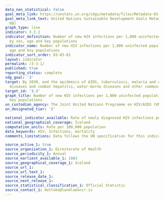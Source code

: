```yaml
---
data_non_statistical: false
goal_meta_link: https://unstats.un.org/sdgs/metadata/files/Metadata-03-03-01.pdf
goal_meta_link_text: United Nations Sustainable Development Goals Metadata (PDF 372
  KB)
graph_type: line
indicator: 3.3.1
indicator_definition: Number of new HIV infections per 1,000 uninfected population,
  by sex, age and key populations
indicator_name: Number of new HIV infections per 1,000 uninfected population, by sex,
  age and key populations
indicator_sort_order: 03-03-01
layout: indicator
permalink: /3-3-1/
published: true
reporting_status: complete
sdg_goal: '3'
target: By 2030, end the epidemics of AIDS, tuberculosis, malaria and neglected tropical
  diseases and combat hepatitis, water-borne diseases and other communicable diseases
target_id: '3.3'
graph_title: Number of new HIV infections per 1,000 uninfected population, by sex, age and
  key populations
un_custodian_agency: The Joint United Nations Programme on HIV/AIDS (UNAIDS)
un_designated_tier: '2'

national_indicator_available: Rate of newly diagnosed HIV infections per 100,000 population, by sex
national_geographical_coverage: Iceland
computation_units: Rate per 100,000 population
data_keywords: HIV, Infections, mortality
comments_limitations: Data follows the UN specification for this indicator. This indicator has been identified in collaboration with topic experts.

source_active_1: true
source_organisation_1: Directorate of Health
source_periodicity_1: Annual
source_earliest_available_1: 1983
source_geographical_coverage_1: Iceland
source_url_1: 
source_url_text_1: 
source_release_date_1:
source_next_release_1: 
source_statistical_classification_1: Official Statistic
source_contact_1: mottaka@landlaeknir.is
---
```

